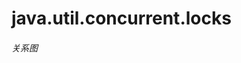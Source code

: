 # java.util.concurrent.locks
###### 关系图
[uml]:https://github.com/mzxl1987/JavaPlatform-StandardEdition-8/blob/master/java.util.concurrent.locks/java.util.concurrent.locks.png
